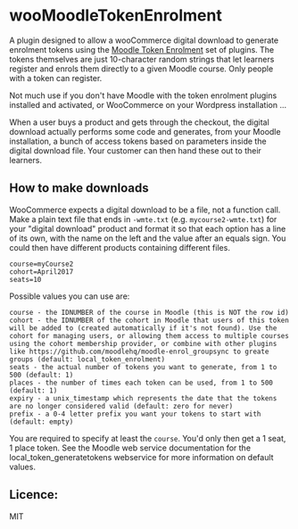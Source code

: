 wooMoodleTokenEnrolment
=====================

A plugin designed to allow a wooCommerce digital download to generate enrolment tokens using the [Moodle Token Enrolment](https://github.com/frumbert/moodle-token-enrolment) set of plugins. The tokens themselves are just 10-character random strings that let learners register and enrols them directly to a given Moodle course. Only people with a token can register.

Not much use if you don't have Moodle with the token enrolment plugins installed and activated, or WooCommerce on your Wordpress installation ...

When a user buys a product and gets through the checkout, the digital download actually performs some code and generates, from your Moodle installation, a bunch of access tokens based on parameters inside the digital download file. Your customer can then hand these out to their learners.

How to make downloads
---------------------------------

WooCommerce expects a digital download to be a file, not a function call. Make a plain text file that ends in `-wmte.txt` (e.g. `mycourse2-wmte.txt`) for your "digital download" product and format it so that each option has a line of its own, with the name on the left and the value after an equals sign. You could then have different products containing different files.

    course=myCourse2
    cohort=April2017
    seats=10

Possible values you can use are:

    course - the IDNUMBER of the course in Moodle (this is NOT the row id)
    cohort - the IDNUMBER of the cohort in Moodle that users of this token will be added to (created automatically if it's not found). Use the cohort for managing users, or allowing them access to multiple courses using the cohort membership provider, or combine with other plugins like https://github.com/moodlehq/moodle-enrol_groupsync to greate groups (default: local_token_enrolment)
    seats - the actual number of tokens you want to generate, from 1 to 500 (default: 1)
    places - the number of times each token can be used, from 1 to 500 (default: 1)
    expiry - a unix_timestamp which represents the date that the tokens are no longer considered valid (default: zero for never)
    prefix - a 0-4 letter prefix you want your tokens to start with (default: empty)

You are required to specify at least the `course`. You'd only then get a 1 seat, 1 place token. See the Moodle web service documentation for the local_token_generatetokens webservice for more information on default values.

Licence:
-----------

MIT
